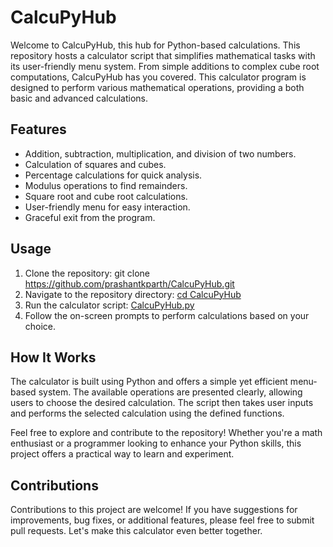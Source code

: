 # CalcuPyHub
Welcome to CalcuPyHub, this hub for Python-based calculations. This repository hosts a calculator script that simplifies mathematical tasks with its user-friendly menu system. From simple additions to complex cube root computations, CalcuPyHub has you covered.
This calculator program is designed to perform various mathematical operations, providing a both basic and advanced calculations.

## Features

- Addition, subtraction, multiplication, and division of two numbers.
- Calculation of squares and cubes.
- Percentage calculations for quick analysis.
- Modulus operations to find remainders.
- Square root and cube root calculations.
- User-friendly menu for easy interaction.
- Graceful exit from the program.

## Usage

1. Clone the repository: git clone https://github.com/prashantkparth/CalcuPyHub.git
2. Navigate to the repository directory: [cd CalcuPyHub](https://github.com/prashantkparth?tab=repositories)
3. Run the calculator script: [CalcuPyHub.py](https://github.com/prashantkparth/CalcuPyHub/blob/main/CalcuPyHub.py)
4. Follow the on-screen prompts to perform calculations based on your choice.

## How It Works

The calculator is built using Python and offers a simple yet efficient menu-based system.
The available operations are presented clearly, allowing users to choose the desired calculation. 
The script then takes user inputs and performs the selected calculation using the defined functions.

Feel free to explore and contribute to the repository! Whether you're a math enthusiast or a programmer looking to enhance your Python skills, this project offers a practical way to learn and experiment.

## Contributions

Contributions to this project are welcome! If you have suggestions for improvements, bug fixes, or additional features, please feel free to submit pull requests. Let's make this calculator even better together.
